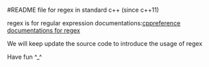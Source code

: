 #README file for regex in standard c++ (since c++11)

regex is for regular expression
documentations:[cppreference documentations for regex](http://en.cppreference.com/w/cpp/regex)

We will keep update the source code to introduce the usage of regex

Have fun ^_^